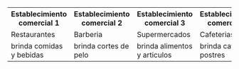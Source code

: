 <table>
<tr>
<th>Establecimiento comercial 1</th>
<th>Establecimiento comercial 2</th>
<th>Establecimiento comercial 3</th> 
<th>Establecimiento comercial 4</th> 
<th style="background-color: red">Establecimiento comercial 1</th>
<th style="background-color: red">Establecimiento comercial 2</th>
<th style="background-color: red">Establecimiento comercial 3</th>
<th style="background-color: red">Establecimiento comercial 4</th>
<tr>
<td>Restaurantes</td>
<td>Barberia</td>
<td>Supermercados</td>    
<td>Cafeterias</td>
<tr>
<td>brinda comidas y bebidas</td>
<td>brinda cortes de pelo</td>
<td>brinda alimentos y articulos</td>    
<td>brinda cafe y postres</td>
</tr>
</table>
